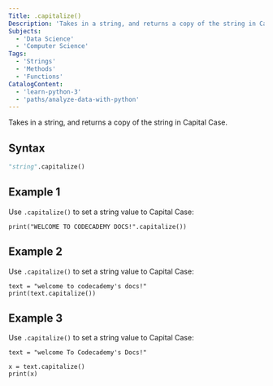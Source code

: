 ```yaml
---
Title: .capitalize()
Description: 'Takes in a string, and returns a copy of the string in Capital Case.'
Subjects:
  - 'Data Science'
  - 'Computer Science'
Tags:
  - 'Strings'
  - 'Methods'
  - 'Functions'
CatalogContent:
  - 'learn-python-3'
  - 'paths/analyze-data-with-python'
---
```


Takes in a string, and returns a copy of the string in Capital Case.

## Syntax

```py
"string".capitalize()
```

## Example 1

Use `.capitalize()` to set a string value to Capital Case:

```codebyte/python
print("WELCOME TO CODECADEMY DOCS!".capitalize())
```

## Example 2

Use `.capitalize()` to set a string value to Capital Case:

```codebyte/python
text = "welcome to codecademy's docs!"
print(text.capitalize())
```

## Example 3

Use `.capitalize()` to set a string value to Capital Case:

```codebyte/python
text = "welcome To Codecademy's Docs!"

x = text.capitalize()
print(x)
```
